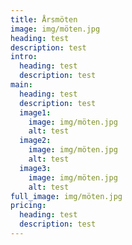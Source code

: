 ```yaml
---
title: Årsmöten
image: img/möten.jpg
heading: test
description: test
intro:
  heading: test
  description: test
main:
  heading: test
  description: test
  image1:
    image: img/möten.jpg
    alt: test
  image2:
    image: img/möten.jpg
    alt: test
  image3:
    image: img/möten.jpg
    alt: test
full_image: img/möten.jpg
pricing:
  heading: test
  description: test
---
```

